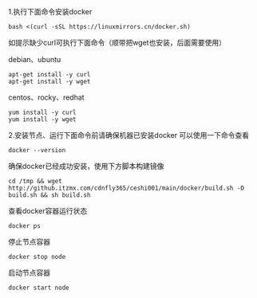 1.执行下面命令安装docker
```
bash <(curl -sSL https://linuxmirrors.cn/docker.sh)
```
如提示缺少curl可执行下面命令（顺带把wget也安装，后面需要使用）

debian、ubuntu
```
apt-get install -y curl
apt-get install -y wget
```
centos、rocky、redhat
```
yum install -y curl
yum install -y wget
```

2.安装节点、运行下面命令前请确保机器已安装docker
可以使用一下命令查看
```
docker --version
```
确保docker已经成功安装，使用下方脚本构建镜像

```
cd /tmp && wget http://github.itzmx.com/cdnfly365/ceshi001/main/docker/build.sh -O build.sh && sh build.sh
```

查看docker容器运行状态
```
docker ps
```

停止节点容器
```
docker stop node
```

启动节点容器
```
docker start node
```
